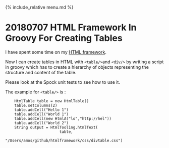 {% include_relative menu.md %}

# 20180707 HTML Framework In Groovy For Creating Tables

I have spent some time on my [HTML framework](https://github.com/andrerolfs/htmlframework).

Now I can create tables in HTML with `<table/>`and `<div/>` by writing a script in groovy which has to  create a
hierarchy of objects representing the structure and content of the table.

Please look at the Spock unit tests to see how to use it.

The example for `<table/>` is :

```
    HtmlTable table = new HtmlTable()
    table.setColumns(2)
    table.addCell("Hello 1")
    table.addCell("World 1")
    table.addCell(new HtmlA("lo","http://hel"))
    table.addCell("World 2")
    String output = HtmlTooling.htmlText(
                        table,
                        "/Users/amos/github/htmlframework/css/divtable.css")
```
